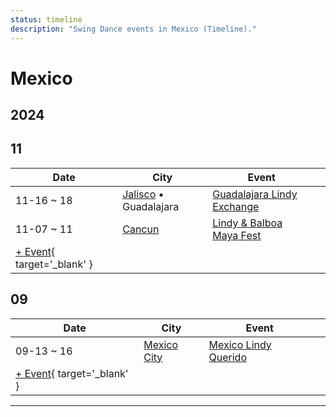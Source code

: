 ```yaml
---
status: timeline
description: "Swing Dance events in Mexico (Timeline)."
---
```


# Mexico

## 2024

## 11

| Date | City | Event | |
| --- | --- | --- | --- |
| 11-16 ~ 18 | [Jalisco](by_city.md#jalisco) • Guadalajara | [Guadalajara Lindy Exchange](guadalajara-lindy-exchange-2024.md) |  |
| 11-07 ~ 11 | [Cancun](by_city.md#cancun) | [Lindy & Balboa Maya Fest](lindy-n-balboa-maya-fest-2024.md) |  |
| [+ Event](https://github.com/swingdance/events/issues/new?assignees=&labels=add+event&projects=&template=02-add_entity.yml&title=%5B2024%2Fmx%5D%20%3CName%3E&region=mx&province=&city=&org_id=&date_starts=2024-11-&date_ends=2024-11-){ target='_blank' }

## 09

| Date | City | Event | |
| --- | --- | --- | --- |
| 09-13 ~ 16 | [Mexico City](by_city.md#mexico-city) | [Mexico Lindy Querido](mexico-lindy-querido-2024.md) |  |
| [+ Event](https://github.com/swingdance/events/issues/new?assignees=&labels=add+event&projects=&template=02-add_entity.yml&title=%5B2024%2Fmx%5D%20%3CName%3E&region=mx&province=&city=&org_id=&date_starts=2024-09-&date_ends=2024-09-){ target='_blank' }

---

